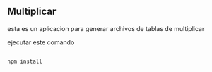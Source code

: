 ## Multiplicar

esta es un aplicacion para generar archivos de tablas de multiplicar
 
 ejecutar este comando 
 ````

 npm install
 ````
